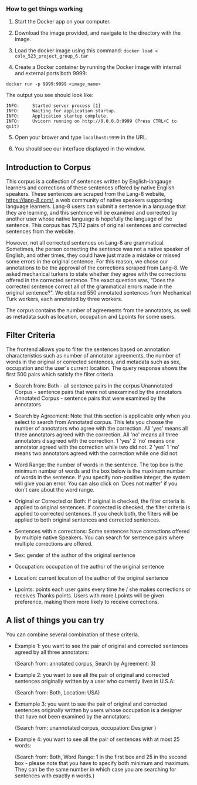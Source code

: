 ### How to get things working

1. Start the Docker app on your computer.

2. Download the image provided, and navigate to the directory with the image.

3. Load the docker image using this command: `docker load < colx_523_project_group_6.tar`

4. Create a Docker container by running the Docker image with internal and external ports both 9999:

`docker run -p 9999:9999 <image_name>`

The output you see should look like:

``` 
INFO:     Started server process [1]
INFO:     Waiting for application startup.
INFO:     Application startup complete.
INFO:     Uvicorn running on http://0.0.0.0:9999 (Press CTRL+C to quit)
```

5. Open your brower and type `localhost:9999` in the URL. 

6. You should see our interface displayed in the window.

## Introduction to Corpus

This corpus is a collection of sentences written by English-langauge learners and corrections of these sentences offered by native English speakers. These sentences are scraped from the Lang-8 website, https://lang-8.com/, a web community of native speakers supporting language learners. Lang-8 users can submit a sentence in a language that they are learning, and this sentence will be examined and corrected by another user whose native language is hopefully the language of the sentence. This corpus has 75,112 pairs of original sentences and corrected sentences from the website. 

However, not all corrected sentences on Lang-8 are grammatical. Sometimes, the person correcting the sentence was not a native speaker of English, and other times, they could have just made a mistake or missed some errors in the original sentence. For this reason, we chose our annotations to be the approval of the corrections scraped from Lang-8. We asked mechanical turkers to state whether they agree with the corrections offered in the corrected sentence. The exact question was, "Does the corrected sentence correct all of the grammatical errors made in the original sentence?". We obtained 550 annotated sentences from Mechanical Turk workers, each annotated by three workers. 

The corpus contains the number of agreements from the annotators, as well as metadata such as location, occupation and Lpoints for some users. 

## Filter Criteria

The frontend allows you to filter the sentences based on annotation characteristics such as number of annotator agreements, the number of words in the original or corrected sentences, and metadata such as sex, occupation and the user's current location. The query response shows the first 500 pairs which satisfy the filter criteria. 

- Search from: 
  Both - all sentence pairs in the corpus 
  Unannotated Corpus - sentence pairs that were not unexamined by the annotators
  Annotated Corpus - sentence pairs that were examined by the annotators
  

- Search by Agreement: Note that this section is applicable only when you select to search from Annotated corpus. This lets you choose the number of annotators who agree with the correction. 
  All 'yes' means all three annotators agreed with the correction.
  All 'no' means all three annotators disagreed with the correction.
  1 'yes' 2 'no' means one annotator agreed with the correction while two did not.
  2 'yes' 1 'no' means two annotators agreed with the correction while one did not. 

- Word Range: the number of words in the sentence. The top box is the minimum number of words and the box below is the maximum number of words in the sentence. 
  If you specify non-positive integer, the system will give you an error. You can also click on 'Does not matter' if you don't care about the word range. 

- Original or Corrected or Both: If original is checked, the filter criteria is applied to original sentences. If corrected is checked, the filter criteria is applied to corrected sentences. 
  If you check both, the filters will be applied to both original sentences and corrected sentences. 

- Sentences with n corrections: Some sentences have corrections offered by multiple native Speakers. You can search for sentence pairs where multiple corrections are offered. 

- Sex: gender of the author of the original sentence

- Occupation: occupation of the author of the original sentence

- Location: current location of the author of the original sentence

- Lpoints: points each user gains every time he / she makes corrections or receives Thanks points. Users with more Lpoints will be given preference, making them more likely to receive corrections. 

## A list of things you can try

You can combine several combination of these criteria.

- Example 1: you want to see the pair of original and corrected sentences agreed by all three annotators:

    (Search from: annotated corpus, Search by Agreement: 3)

- Example 2: you want to see all the pair of original and corrected sentences originally written by a user who currently lives in U.S.A:
    
    (Search from: Both, Location: USA)
    
- Exmample 3: you want to see the pair of original and corrected sentences originally written by users whose occupation is a designer that have not been examined by the annotators:
    
    (Search from: unannotated corpus, occupation: Designer )
    
- Example 4: you want to see all the pair of sentences with at most 25 words:

    (Search from: Both, Word Range: 1 in the first box and 25 in the second box - please note that you have to specify both minimum and maximum. 
     They can be the same number in which case you are searching for sentences with exactly n words.)


